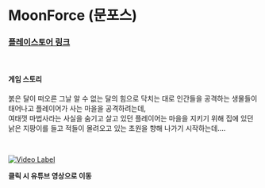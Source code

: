 # MoonForce (문포스)   

### [플레이스토어 링크](https://play.google.com/store/apps/details?id=com.SDGameCompany.BamSurLike&hl=ko-KR)

</br>

#### 게임 스토리
붉은 달이 떠오른 그날 알 수 없는 달의 힘으로 닥치는 대로 인간들을 공격하는 생물들이 태어나고 플레이어가 사는 마을을 공격하려는데, </br>
여태껏 마법사라는 사실을 숨기고 살고 있던 플레이어는 마을을 지키기 위해 집에 있던 낡은 지팡이를 들고 적들이 몰려오고 있는 초원을 향해 나가기 시작하는데....

</br>

[![Video Label](http://img.youtube.com/vi/Cd6flVCbD10.jpg)](https://www.youtube.com/watch?v=Cd6flVCbD10) </br>

<strong>클릭 시 유튜브 영상으로 이동</strong>

